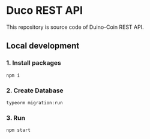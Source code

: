 # Duco REST API
This repository is source code of Duino-Coin REST API.

## Local development

### 1. Install packages 

``` npm i ```

### 2. Create Database

``` typeorm migration:run ```

### 3. Run

``` npm start ```